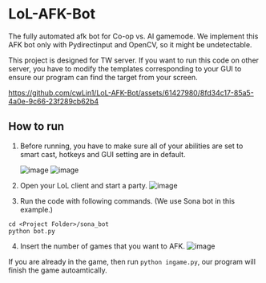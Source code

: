 # LoL-AFK-Bot
The fully automated afk bot for Co-op vs. AI gamemode. We implement this AFK bot only with Pydirectinput and OpenCV, so it might be undetectable.

This project is designed for TW server. If you want to run this code on other server, you have to modify the templates corresponding to your GUI to ensure our program can find the target from your screen.

https://github.com/cwLin1/LoL-AFK-Bot/assets/61427980/8fd34c17-85a5-4a0e-9c66-23f289cb62b4

## How to run
1. Before running, you have to make sure all of your abilities are set to smart cast, hotkeys and GUI setting are in default.
  
    ![image](https://github.com/cwLin1/LoL-AFK-Bot/assets/61427980/d9ad19c9-c3b6-46ac-aaf3-0c32cd21b90b)
    ![image](https://github.com/cwLin1/LoL-AFK-Bot/assets/61427980/b0fc1bd9-314d-4f5d-b144-3132bdbe6451)

2. Open your LoL client and start a party.
  ![image](https://github.com/cwLin1/LoL-AFK-Bot/assets/61427980/bf4017ea-f36d-4b94-9013-30ee55468b07)

3. Run the code with following commands. (We use Sona bot in this example.)
  ```
  cd <Project Folder>/sona_bot
  python bot.py
  ```

4. Insert the number of games that you want to AFK.
   ![image](https://github.com/cwLin1/LoL-AFK-Bot/assets/61427980/d3bcf35d-04a5-44bb-a39a-50dfb4f4d61b)

If you are already in the game, then run ```python ingame.py```, our program will finish the game autoamtically.

